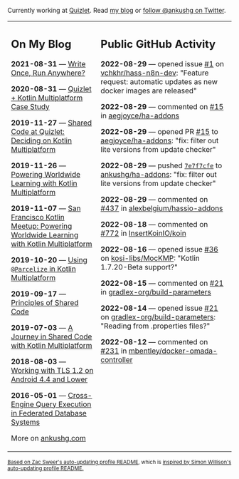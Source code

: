 Currently working at [Quizlet](https://quizlet.com/). Read [my blog](https://ankushg.com/) or [follow @ankushg on Twitter](https://twitter.com/ankushg).

<table><tr><td valign="top" width="40%">

## On My Blog
<!-- blog starts -->
**2021-08-31** — [Write Once, Run Anywhere?](https://ankushg.com/posts/write-once-run-anywhere-increment/)

**2020-08-31** — [Quizlet + Kotlin Multiplatform Case Study](https://ankushg.com/posts/quizlet-kotlin-multiplatform-case-study/)

**2019-11-27** — [Shared Code at Quizlet: Deciding on Kotlin Multiplatform](https://ankushg.com/posts/shared-code-kotlin-multiplatform/)

**2019-11-26** — [Powering Worldwide Learning with Kotlin Multiplatform](https://ankushg.com/speaking/droidcon-sf-2019)

**2019-11-07** — [San Francisco Kotlin Meetup: Powering Worldwide Learning with Kotlin Multiplatform](https://ankushg.com/speaking/sf-kotlin-meetup-2019)

**2019-10-20** — [Using `@Parcelize` in Kotlin Multiplatform](https://ankushg.com/posts/multiplatform-parcelize/)

**2019-09-17** — [Principles of Shared Code](https://ankushg.com/speaking/denver-startup-week-2019)

**2019-07-03** — [A Journey in Shared Code with Kotlin Multiplatform](https://ankushg.com/speaking/droidcon-berlin-2019)

**2018-08-03** — [Working with TLS 1.2 on Android 4.4 and Lower](https://ankushg.com/posts/tls-1.2-on-android/)

**2016-05-01** — [Cross-Engine Query Execution in Federated Database Systems](https://ankushg.com/projects/thesis)
<!-- blog ends -->
More on [ankushg.com](https://ankushg.com/)
</td><td valign="top" width="60%">

## Public GitHub Activity
<!-- githubActivity starts -->
**2022-08-29** — opened issue [#1](https://github.com/vchkhr/hass-n8n-dev/issues/1) on [vchkhr/hass-n8n-dev](https://api.github.com/repos/vchkhr/hass-n8n-dev): "Feature request: automatic updates as new docker images are released"

**2022-08-29** — commented on [#15](https://github.com/aegjoyce/ha-addons/pull/15#issuecomment-1231156586) in [aegjoyce/ha-addons](https://api.github.com/repos/aegjoyce/ha-addons)

**2022-08-29** — opened PR [#15](https://github.com/aegjoyce/ha-addons/pull/15) to [aegjoyce/ha-addons](https://api.github.com/repos/aegjoyce/ha-addons): "fix: filter out lite versions from update checker"

**2022-08-29** — pushed [`7e7f7cfe`](https://github.com/ankushg/ha-addons/commit/7e7f7cfe731a0f6bf5f1d4b3634234b97257b79c) to [ankushg/ha-addons](https://api.github.com/repos/ankushg/ha-addons): "fix: filter out lite versions from update checker"

**2022-08-29** — commented on [#437](https://github.com/alexbelgium/hassio-addons/issues/437#issuecomment-1230749398) in [alexbelgium/hassio-addons](https://api.github.com/repos/alexbelgium/hassio-addons)

**2022-08-18** — commented on [#772](https://github.com/InsertKoinIO/koin/issues/772#issuecomment-1220169845) in [InsertKoinIO/koin](https://api.github.com/repos/InsertKoinIO/koin)

**2022-08-16** — opened issue [#36](https://github.com/kosi-libs/MocKMP/issues/36) on [kosi-libs/MocKMP](https://api.github.com/repos/kosi-libs/MocKMP): "Kotlin 1.7.20-Beta support?"

**2022-08-15** — commented on [#21](https://github.com/gradlex-org/build-parameters/issues/21#issuecomment-1215503759) in [gradlex-org/build-parameters](https://api.github.com/repos/gradlex-org/build-parameters)

**2022-08-14** — opened issue [#21](https://github.com/gradlex-org/build-parameters/issues/21) on [gradlex-org/build-parameters](https://api.github.com/repos/gradlex-org/build-parameters): "Reading from .properties files?"

**2022-08-12** — commented on [#231](https://github.com/mbentley/docker-omada-controller/issues/231#issuecomment-1213387644) in [mbentley/docker-omada-controller](https://api.github.com/repos/mbentley/docker-omada-controller)
<!-- githubActivity ends -->
</td></tr></table>

<sub><a href="https://github.com/ZacSweers/ZacSweers">Based on Zac Sweer's auto-updating profile README</a>, which is <a href="https://simonwillison.net/2020/Jul/10/self-updating-profile-readme/">inspired by Simon Willison's auto-updating profile README.</a></sub>